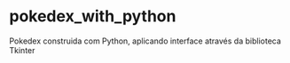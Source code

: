 # pokedex_with_python
Pokedex construida com Python, aplicando interface através da biblioteca Tkinter
